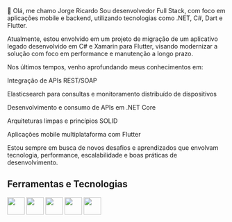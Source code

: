 👋 Olá, me chamo Jorge Ricardo
Sou desenvolvedor Full Stack, com foco em aplicações mobile e backend, utilizando tecnologias como .NET, C#, Dart e Flutter.

Atualmente, estou envolvido em um projeto de migração de um aplicativo legado desenvolvido em C# e Xamarin para Flutter, visando modernizar a solução com foco em performance e manutenção a longo prazo.

Nos últimos tempos, venho aprofundando meus conhecimentos em:

Integração de APIs REST/SOAP

Elasticsearch para consultas e monitoramento distribuído de dispositivos

Desenvolvimento e consumo de APIs em .NET Core

Arquiteturas limpas e princípios SOLID

Aplicações mobile multiplataforma com Flutter

Estou sempre em busca de novos desafios e aprendizados que envolvam tecnologia, performance, escalabilidade e boas práticas de desenvolvimento.

## Ferramentas e Tecnologias

<img loading="lazy" src="https://cdn.jsdelivr.net/gh/devicons/devicon/icons/git/git-original.svg" width="40" height="40"/> <img loading="lazy" src="https://cdn.jsdelivr.net/gh/devicons/devicon/icons/azure/azure-original.svg" width="40" height="40" /> <img loading="lazy" src="https://cdn.jsdelivr.net/gh/devicons/devicon/icons/csharp/csharp-original.svg" width="40" height="40" /> <img loading="lazy" src="https://cdn.jsdelivr.net/gh/devicons/devicon/icons/dart/dart-original-wordmark.svg" width="40" height="40"/> <img loading="lazy" src="https://cdn.jsdelivr.net/gh/devicons/devicon/icons/flutter/flutter-original.svg" width="40" height="40"/>
          
